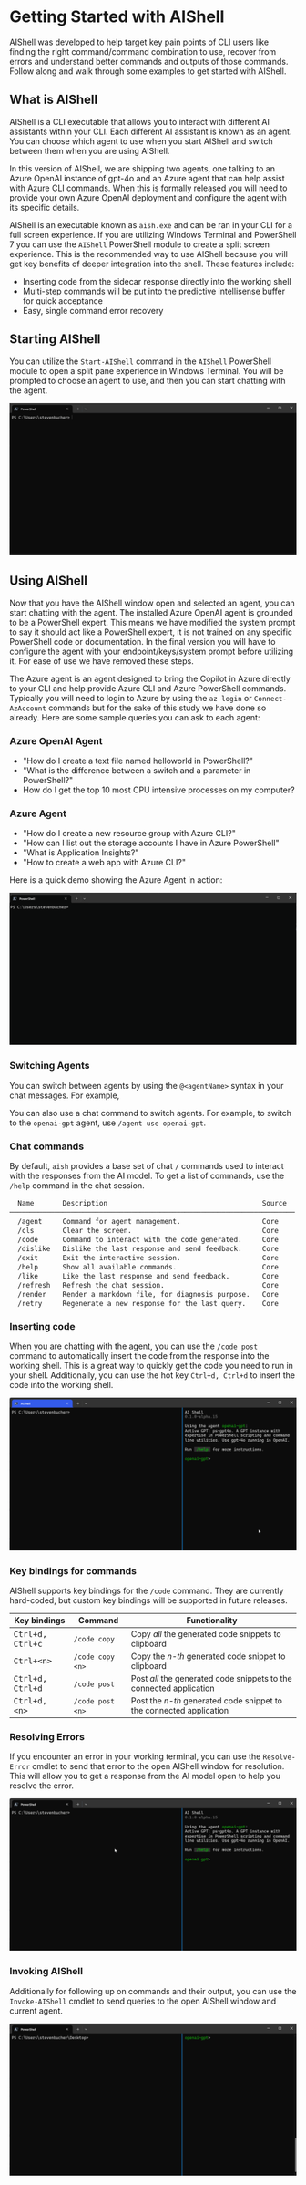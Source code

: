 # Getting Started with AIShell

AIShell was developed to help target key pain points of CLI users like finding the right
command/command combination to use, recover from errors and understand better commands and outputs
of those commands. Follow along and walk through some examples to get started with AIShell.

## What is AIShell

AIShell is a CLI executable that allows you to interact with different AI assistants within your
CLI. Each different AI assistant is known as an agent. You can choose which agent to use when you
start AIShell and switch between them when you are using AIShell.

In this version of AIShell, we are shipping two agents, one talking to an Azure OpenAI instance of
gpt-4o and an Azure agent that can help assist with Azure CLI commands. When this is formally
released you will need to provide your own Azure OpenAI deployment and configure the agent with its
specific details.

AIShell is an executable known as `aish.exe` and can be ran in your CLI for a full screen
experience. If you are utilizing Windows Terminal and PowerShell 7 you can use the `AIShell`
PowerShell module to create a split screen experience. This is the recommended way to use AIShell
because you will get key benefits of deeper integration into the shell. These features include:

- Inserting code from the sidecar response directly into the working shell
- Multi-step commands will be put into the predictive intellisense buffer for quick acceptance
- Easy, single command error recovery

## Starting AIShell

You can utilize the `Start-AIShell` command in the `AIShell` PowerShell module to open a split pane
experience in Windows Terminal. You will be prompted to choose an agent to use, and then you can
start chatting with the agent.

![A Gif showing Getting Started with AIShell](/docs/media/startAISHell.gif)

## Using AIShell

Now that you have the AIShell window open and selected an agent, you can start chatting with the
agent. The installed Azure OpenAI agent is grounded to be a PowerShell expert. This means we have
modified the system prompt to say it should act like a PowerShell expert, it is not trained on any
specific PowerShell code or documentation. In the final version you will have to configure the agent
with your endpoint/keys/system prompt before utilizing it. For ease of use we have removed these
steps. 

The Azure agent is an agent designed to bring the Copilot in Azure directly to your CLI and help
provide Azure CLI and Azure PowerShell commands. Typically you will need to login to Azure by using
the `az login` or `Connect-AzAccount` commands but for the sake of this study we have done so
already. Here are some sample queries you can ask to each agent:

### Azure OpenAI Agent

- "How do I create a text file named helloworld in PowerShell?"
- "What is the difference between a switch and a parameter in PowerShell?"
- How do I get the top 10 most CPU intensive processes on my computer?

### Azure Agent
- "How do I create a new resource group with Azure CLI?"
- "How can I list out the storage accounts I have in Azure PowerShell"
- "What is Application Insights?"
- "How to create a web app with Azure CLI?"

Here is a quick demo showing the Azure Agent in action:

![A Gif showing Azure Agent in action](/docs/media/AzureAgent.gif)

### Switching Agents

You can switch between agents by using the `@<agentName>` syntax in your chat messages. For example,

You can also use a chat command to switch agents. For example, to switch to the `openai-gpt` agent, use `/agent use openai-gpt`.

### Chat commands

By default, `aish` provides a base set of chat `/` commands used to interact with the responses from
the AI model. To get a list of commands, use the `/help` command in the chat session.

```
  Name       Description                                      Source
──────────────────────────────────────────────────────────────────────
  /agent     Command for agent management.                    Core
  /cls       Clear the screen.                                Core
  /code      Command to interact with the code generated.     Core
  /dislike   Dislike the last response and send feedback.     Core
  /exit      Exit the interactive session.                    Core
  /help      Show all available commands.                     Core
  /like      Like the last response and send feedback.        Core
  /refresh   Refresh the chat session.                        Core
  /render    Render a markdown file, for diagnosis purpose.   Core
  /retry     Regenerate a new response for the last query.    Core
```

### Inserting code

When you are chatting with the agent, you can use the `/code post` command to automatically insert
the code from the response into the working shell. This is a great way to quickly get the code you
need to run in your shell. Additionally, you can use the hot key `Ctrl+d, Ctrl+d` to insert the code
into the working shell.

![A Gif showing Inserting Code with AIShell](/docs/media/InsertCode.gif)

### Key bindings for commands

AIShell supports key bindings for the `/code` command. They are currently hard-coded, but custom key
bindings will be supported in future releases.

| Key bindings              | Command          | Functionality |
| ------------------------- | ---------------- | ------------- |
| <kbd>Ctrl+d, Ctrl+c</kbd> | `/code copy`     | Copy _all_ the generated code snippets to clipboard |
| <kbd>Ctrl+\<n\></kbd>     | `/code copy <n>` | Copy the _n-th_ generated code snippet to clipboard |
| <kbd>Ctrl+d, Ctrl+d</kbd> | `/code post`     | Post _all_ the generated code snippets to the connected application |
| <kbd>Ctrl+d, \<n\></kbd>  | `/code post <n>` | Post the _n-th_ generated code snippet to the connected application |

### Resolving Errors

If you encounter an error in your working terminal, you can use the `Resolve-Error` cmdlet to send
that error to the open AIShell window for resolution. This will allow you to get a response from the
AI model open to help you resolve the error.

![A Gif showing Resolving Errors with AIShell](/docs/media/ResolveError.gif)

### Invoking AIShell

Additionally for following up on commands and their output, you can use the `Invoke-AIShell` cmdlet
to send queries to the open AIShell window and current agent.

![A Gif showing Invoking AIShell with AIShell](/docs/media/InvokeAIShell.gif)



